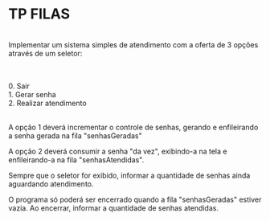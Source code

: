 # TP FILAS

<br>Implementar um sistema simples de atendimento com a oferta de 3 opções através de um seletor:<br>

<br>
<br>0. Sair
<br>1. Gerar senha
<br>2. Realizar atendimento<br>

<br>A opção 1 deverá incrementar o controle de senhas, gerando e enfileirando a senha gerada na fila "senhasGeradas"<br>

A opção 2 deverá consumir a senha "da vez", exibindo-a na tela e enfileirando-a na fila "senhasAtendidas".

Sempre que o seletor for exibido, informar a quantidade de senhas ainda aguardando atendimento.

O programa só poderá ser encerrado quando a fila "senhasGeradas" estiver vazia. Ao encerrar, informar a quantidade de senhas atendidas.


